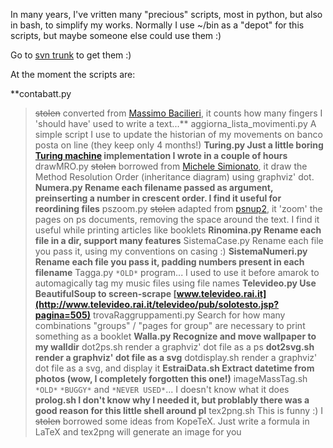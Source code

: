 In many years, I've vritten many "precious" scripts, most in python, but also in bash, to simplify my works. Normally I use ~/bin as a "depot" for this scripts, but maybe someone else could use them :)

Go to [svn trunk](http://code.google.com/p/unusefulscripts/source/browse/#svn/trunk) to get them :)

At the moment the scripts are:

**contabatt.py
> ~~stolen~~ converted from [Massimo Bacilieri](http://groups.google.com/group/it.comp.os.linux.software/msg/8391cf5738b33286), it counts how many fingers I 'should have' used to write a text...** aggiorna\_lista\_movimenti.py
> A simple script I use to update the historian of my movements on banco posta on line (they keep only 4 months!)
**Turing.py
> Just a little boring [Turing machine](http://en.wikipedia.org/wiki/Turing_machine) implementation I wrote in a couple of hours** drawMRO.py
> ~~stolen~~ borrowed from [Michele Simionato](http://www.phyast.pitt.edu/~micheles/python/drawMRO.html), it draw the Method Resolution Order (inheritance diagram) using graphviz' dot.
**Numera.py
> Rename each filename passed as argument, preinserting a number in crescent order. I find it useful for reordining files** pszoom.py
> ~~stolen~~ adapted from [psnup2](http://consodoc.com/psnup2/), it 'zoom' the pages on ps documents, removing the space around the text. I find it useful while printing articles like booklets
**Rinomina.py
> Rename each file in a dir, support many features** SistemaCase.py
> Rename each file you pass it, using my conventions on casing :)
**SistemaNumeri.py
> Rename each file you pass it, padding numbers present in each filename** Tagga.py
> `*OLD*` program... I used to use it before amarok to automagically tag my music files using file names
**Televideo.py
> Use BeautifulSoup to screen-scrape [www.televideo.rai.it](http://www.televideo.rai.it/televideo/pub/solotesto.jsp?pagina=505)** trovaRaggruppamenti.py
> Search for how many combinations "groups" / "pages for group" are necessary to print something as a booklet
**Walla.py
> Recognize and move wallpaper to my walldir** dot2ps.sh
> render a graphviz' dot file as a ps
**dot2svg.sh
> render a graphviz' dot file as a svg** dotdisplay.sh
> render a graphviz' dot file as a svg, and display it
**EstraiData.sh
> Extract datetime from photos (wow, I completely forgotten this one!)** imageMassTag.sh
> `*OLD*` `*BUGGY*` and `*NEVER USED*`... I doesn't know what it does
**prolog.sh
> I don't know why I needed it, but problably there was a good reason for this little shell around pl** tex2png.sh
> This is funny :) I ~~stolen~~ borrowed some ideas from KopeTeX. Just write a formula in LaTeX and tex2png will generate an image for you

